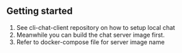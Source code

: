 ## Getting started

1. See cli-chat-client repository on how to setup local chat
2. Meanwhile you can build the chat server image first. 
3. Refer to docker-compose file for server image name